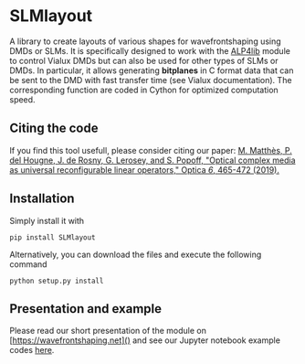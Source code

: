 # SLMlayout
A library to create layouts of various shapes for wavefrontshaping using DMDs or SLMs.
It is specifically designed to work with the [ALP4lib](https://github.com/wavefrontshaping/ALP4lib) module to control Vialux DMDs but can also be used for other types of SLMs or DMDs.
In particular, it allows generating **bitplanes** in C format data that can be sent to the DMD with fast transfer time (see Vialux documentation). The corresponding function are coded in Cython for optimized computation speed.

## Citing the code

If you find this tool usefull, please consider citing our paper:
[M. Matthès, P. del Hougne, J. de Rosny, G. Lerosey, and S. Popoff, "Optical complex media as universal reconfigurable linear operators," Optica *6*, 465-472 (2019).](https://doi.org/10.1364/OPTICA.6.000465)


## Installation

Simply install it with

```shell
pip install SLMlayout 
```

Alternatively, you can download the files and execute the following command

```shell
python setup.py install
```

## Presentation and example

Please read our short presentation of the module on [https://wavefrontshaping.net]() and see our Jupyter notebook example codes [here](https://github.com/wavefrontshaping/WFS.net/tree/master/Layout).
